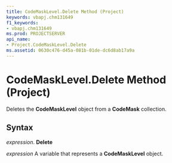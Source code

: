 ```yaml
---
title: CodeMaskLevel.Delete Method (Project)
keywords: vbapj.chm131649
f1_keywords:
- vbapj.chm131649
ms.prod: PROJECTSERVER
api_name:
- Project.CodeMaskLevel.Delete
ms.assetid: 0630c476-d45a-081b-01de-dc6d8ab17a9a
---
```



# CodeMaskLevel.Delete Method (Project)

Deletes the  **CodeMaskLevel** object from a **CodeMask** collection.


## Syntax

 _expression_. **Delete**

 _expression_ A variable that represents a **CodeMaskLevel** object.


